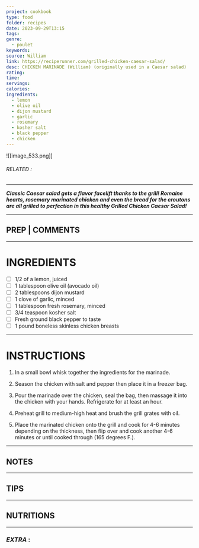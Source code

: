 ```yaml
---
project: cookbook
type: food
folder: recipes
date: 2023-09-29T13:15
tags: 
genre:
  - poulet
keywords: 
source: William
link: https://reciperunner.com/grilled-chicken-caesar-salad/
desc: CHICKEN MARINADE (William) (originally used in a Caesar salad)
rating: 
time: 
servings: 
calories: 
ingredients:
  - lemon
  - olive oil
  - dijon mustard
  - garlic
  - rosemary
  - kosher salt
  - black pepper
  - chicken
---
```


![[image_533.png]]
###### *RELATED* : 
---
**_Classic Caesar salad gets a flavor facelift thanks to the grill! Romaine hearts, rosemary marinated chicken and even the bread for the croutons are all grilled to perfection in this healthy Grilled Chicken Caesar Salad!_**

---
## PREP | COMMENTS



---
# INGREDIENTS

- [ ] 1/2 of a lemon, juiced
- [ ] 1 tablespoon olive oil (avocado oil)
- [ ] 2 tablespoons dijon mustard
- [ ] 1 clove of garlic, minced
- [ ] 1 tablespoon fresh rosemary, minced
- [ ] 3/4 teaspoon kosher salt
- [ ] Fresh ground black pepper to taste
- [ ] 1 pound boneless skinless chicken breasts

---
# INSTRUCTIONS

1. In a small bowl whisk together the ingredients for the marinade.
    
2. Season the chicken with salt and pepper then place it in a freezer bag. 
    
3. Pour the marinade over the chicken, seal the bag, then massage it into the chicken with your hands. Refrigerate for at least an hour.
    
4. Preheat grill to medium-high heat and brush the grill grates with oil.
    
5. Place the marinated chicken onto the grill and cook for 4-6 minutes depending on the thickness, then flip over and cook another 4-6 minutes or until cooked through (165 degrees F.).

---
## NOTES



---
## TIPS



---
## NUTRITIONS



---
### *EXTRA* :



